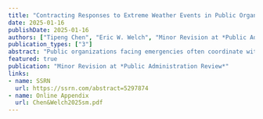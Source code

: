 ```yaml
---
title: "Contracting Responses to Extreme Weather Events in Public Organizations *"
date: 2025-01-16
publishDate: 2025-01-16
authors: ["Tipeng Chen", "Eric W. Welch", "Minor Revision at *Public Administration Review*"]
publication_types: ["3"]
abstract: "Public organizations facing emergencies often coordinate with other local public and non-profit organizations for assistance and response. Yet we know little about the contractual relationships public organizations build with external organizations for emergency responses. Drawing from organizational theories, we explore three organizational factors behind public organization decisions to contract for responses to extreme weather events. Results from agency-level analysis using merged data from three national data sources show that higher levels of managerial uncertainty about extreme weather events are associated with lower contracting for immediate emergency responses, and very high levels of uncertainty are positively associated with contracting for long-term emergency planning. Additionally, greater reliance on contracting for daily services and receipt of dedicated financial resources for extreme weather events are associated with increased contracting for long-term planning. We connect our findings with the contracting and emergency management literatures and discuss limitations and practical implications."
featured: true
publication: "Minor Revision at *Public Administration Review*"
links: 
- name: SSRN
  url: https://ssrn.com/abstract=5297874 
- name: Online Appendix
  url: Chen&Welch2025sm.pdf
---
```


